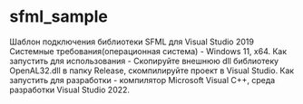 # sfml_sample  
Шаблон подключения библиотеки SFML для Visual Studio 2019  
Системные требования(операционная система) - Windows 11, x64.
Как запустить для использования - Скопируйте внешнюю dll библиотеку OpenAL32.dll в папку Release, скомпилируйте проект в Visual Studio.
Как запустить для разработки - компилятор Microsoft Visual C++, среда разработки Visual Studio 2022.